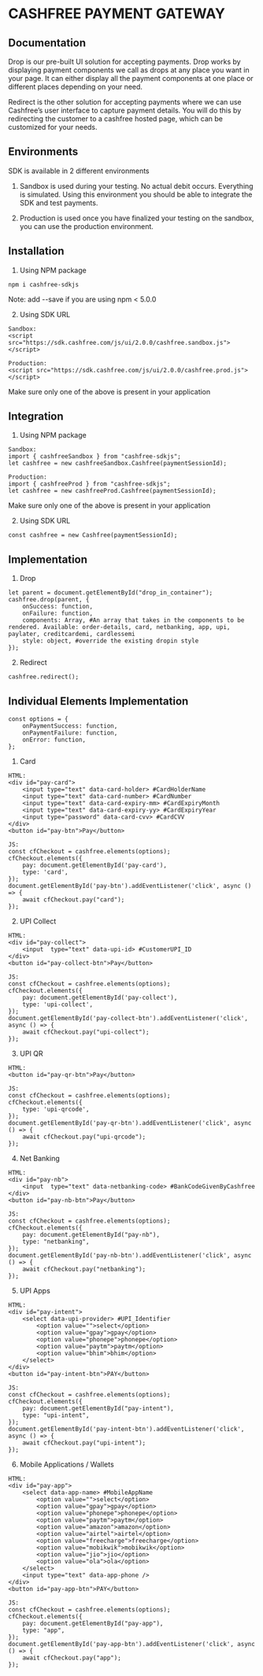 # CASHFREE PAYMENT GATEWAY

## Documentation
Drop is our pre-built UI solution for accepting payments. Drop works by displaying payment components we call as drops at any place you want in your page. It can either display all the payment components at one place or different places depending on your need.

Redirect is the other solution for accepting payments where we can use Cashfree’s user interface to capture payment details. You will do this by redirecting the customer to a cashfree hosted page, which can be customized for your needs.

## Environments
SDK is available in 2 different environments

1. Sandbox is used during your testing. No actual debit occurs. Everything is simulated. Using this environment you should be able to integrate the SDK and test payments.

2. Production is used once you have finalized your testing on the sandbox, you can use the production environment.


## Installation
1. Using NPM package
```
npm i cashfree-sdkjs
```
Note: add --save if you are using npm < 5.0.0

2. Using SDK URL
```
Sandbox: 
<script src="https://sdk.cashfree.com/js/ui/2.0.0/cashfree.sandbox.js"></script>
```
```
Production: 
<script src="https://sdk.cashfree.com/js/ui/2.0.0/cashfree.prod.js"></script>
```
Make sure only one of the above is present in your application

## Integration
1. Using NPM package
```
Sandbox: 
import { cashfreeSandbox } from "cashfree-sdkjs";
let cashfree = new cashfreeSandbox.Cashfree(paymentSessionId);
```
```
Production: 
import { cashfreeProd } from "cashfree-sdkjs";
let cashfree = new cashfreeProd.Cashfree(paymentSessionId);
```
Make sure only one of the above is present in your application

2. Using SDK URL
```
const cashfree = new Cashfree(paymentSessionId);
```

## Implementation
1. Drop
```
let parent = document.getElementById("drop_in_container");
cashfree.drop(parent, {
    onSuccess: function,
    onFailure: function,
    components: Array, #An array that takes in the components to be rendered. Available: order-details, card, netbanking, app, upi, paylater, creditcardemi, cardlessemi
    style: object, #override the existing dropin style
});
```

2. Redirect
```
cashfree.redirect();
```

## Individual Elements Implementation
```
const options = {
    onPaymentSuccess: function,
    onPaymentFailure: function,
    onError: function,
};
```
1. Card
```
HTML:
<div id="pay-card">
    <input type="text" data-card-holder> #CardHolderName
    <input type="text" data-card-number> #CardNumber
    <input type="text" data-card-expiry-mm> #CardExpiryMonth
    <input type="text" data-card-expiry-yy> #CardExpiryYear
    <input type="password" data-card-cvv> #CardCVV
</div>
<button id="pay-btn">Pay</button>

JS:
const cfCheckout = cashfree.elements(options);
cfCheckout.elements({
    pay: document.getElementById('pay-card'),
    type: 'card',
});
document.getElementById('pay-btn').addEventListener('click', async () => {
    await cfCheckout.pay("card");
});
```

2. UPI Collect
```
HTML:
<div id="pay-collect">
    <input  type="text" data-upi-id> #CustomerUPI_ID
</div>
<button id="pay-collect-btn">Pay</button>

JS:
const cfCheckout = cashfree.elements(options);
cfCheckout.elements({
	pay: document.getElementById('pay-collect'),
	type: 'upi-collect',
});
document.getElementById('pay-collect-btn').addEventListener('click', async () => {
	await cfCheckout.pay("upi-collect");
});
```

3. UPI QR
```
HTML:
<button id="pay-qr-btn">Pay</button>

JS:
const cfCheckout = cashfree.elements(options);
cfCheckout.elements({
	type: 'upi-qrcode',
});
document.getElementById('pay-qr-btn').addEventListener('click', async () => {
	await cfCheckout.pay("upi-qrcode");
});
```

4. Net Banking
```
HTML:
<div id="pay-nb">
    <input  type="text" data-netbanking-code> #BankCodeGivenByCashfree
</div>
<button id="pay-nb-btn">Pay</button>

JS:
const cfCheckout = cashfree.elements(options);
cfCheckout.elements({
	pay: document.getElementById("pay-nb"),
    type: "netbanking",
});
document.getElementById('pay-nb-btn').addEventListener('click', async () => {
	await cfCheckout.pay("netbanking");
});
```

5. UPI Apps
```
HTML:
<div id="pay-intent">
    <select data-upi-provider> #UPI_Identifier
        <option value="">select</option>
        <option value="gpay">gpay</option>
        <option value="phonepe">phonepe</option>
        <option value="paytm">paytm</option>
        <option value="bhim">bhim</option>
    </select>
</div>
<button id="pay-intent-btn">PAY</button>

JS:
const cfCheckout = cashfree.elements(options);
cfCheckout.elements({
	pay: document.getElementById("pay-intent"),
    type: "upi-intent",
});
document.getElementById('pay-intent-btn').addEventListener('click', async () => {
	await cfCheckout.pay("upi-intent");
});
```

6. Mobile Applications / Wallets
```
HTML:
<div id="pay-app">
    <select data-app-name> #MobileAppName
        <option value="">select</option>
        <option value="gpay">gpay</option>
        <option value="phonepe">phonepe</option>
        <option value="paytm">paytm</option>
        <option value="amazon">amazon</option>
        <option value="airtel">airtel</option>
        <option value="freecharge">freecharge</option>
        <option value="mobikwik">mobikwik</option>
        <option value="jio">jio</option>
        <option value="ola">ola</option>
    </select>
    <input type="text" data-app-phone />
</div>
<button id="pay-app-btn">PAY</button>

JS:
const cfCheckout = cashfree.elements(options);
cfCheckout.elements({
	pay: document.getElementById("pay-app"),
    type: "app",
});
document.getElementById('pay-app-btn').addEventListener('click', async () => {
	await cfCheckout.pay("app");
});
```
